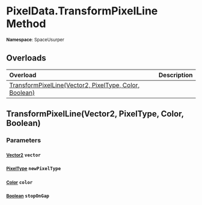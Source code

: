 # PixelData.TransformPixelLine Method

<small>**Namespace**: SpaceUsurper</small>

## Overloads

<div markdown="1" class="member-table">

| Overload | Description |
| :------- | ----------- |
| [TransformPixelLine(Vector2, PixelType, Color, Boolean)](#Vector2_PixelType_Color_Boolean_) |  | 

</div>

## TransformPixelLine(Vector2, PixelType, Color, Boolean)
### Parameters
#### <small>[Vector2](https://docs.unity3d.com/ScriptReference/Vector2.html)</small> `vector`

#### <small>[PixelType](../PixelType.md)</small> `newPixelType`

#### <small>[Color](https://docs.unity3d.com/ScriptReference/Color.html)</small> `color`

#### <small>[Boolean](https://docs.microsoft.com/en-us/dotnet/api/system.boolean?view=netframework-4.5)</small> `stopOnGap`

